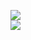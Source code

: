 [![](https://img.shields.io/badge/Made%20With-Github%20Spray-lightgrey.svg?style=for-the-badge&logo=github)](https://github.com/Annihil/github-spray#20018)  
[![](https://i.imgur.com/2DrTn0Z.gif)](https://github.com/Annihil/github-spray)